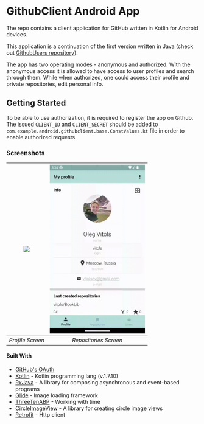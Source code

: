 # GithubClient Android App

The repo contains a client application for GitHub written in Kotlin for Android devices.

This application is a continuation of the first version written in Java (check out [GithubUsers repository](https://github.com/vitols/GithubUsers)).

The app has two operating modes - anonymous and authorized.
With the anonymous access it is allowed to have access to user profiles and search through them.
While when authorized, one could access their profile and private repositories, edit personal info.

## Getting Started

To be able to use authorization, it is required to register the app on Github.
The issued `CLIENT_ID` and `CLIENT_SECRET` should be added to `com.example.android.githubclient.base.ConstValues.kt` file in order to enable authorized requests.

### Screenshots

| <img src="profile_screen.gif" width="250"/> | <img src="repo_screen.gif" width="250"/> | 
|:--:                                         | :--:                                     |
| *Profile Screen*                            | *Repositories Screen*                    |


#### Built With

* [GitHub's OAuth](https://docs.github.com/en/developers/apps/building-oauth-apps/authorizing-oauth-apps) 
* [Kotlin](https://kotlinlang.org/) - Kotlin programming lang (v.1.7.10)
* [RxJava](https://github.com/ReactiveX/RxJava) - A library for composing asynchronous and event-based programs
* [Glide](https://github.com/bumptech/glide) - Image loading framework
* [ThreeTenABP](https://github.com/JakeWharton/ThreeTenABP) - Working with time
* [CircleImageView](https://github.com/hdodenhof/CircleImageView) - A library for creating circle image views
* [Retrofit](http://square.github.io/retrofit/) - Http client
